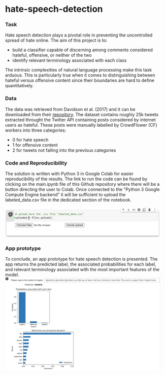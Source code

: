# hate-speech-detection

### Task
Hate speech detection plays a pivotal role in preventing the uncontrolled spread of hate online. The aim of this project is to:
- build a classifier capable of discerning among comments considered hateful, offensive, or neither of the two
- identify relevant terminology associated with each class

The intrinsic complexities of natural language processing make this task arduous. This is particularly true when it comes to distinguishing between hateful versus offensive content since their boundaries are hard to define quantitatively.

### Data
The data was retrieved from Davidson et al. (2017) and it can be downloaded from their [repository](https://github.com/t-davidson/hate-speech-and-offensive-language). The dataset contains roughly 25k tweets extracted throught the Twitter API containing posts considered by internet users as hateful. These posts were manually labelled by  CrowdFlower (CF) workers into three categories:
- 0 for hate speech
- 1 for offensive content
- 2 for tweets not falling into the previous categories

### Code and Reproducibility
The solution is written with Python 3 in Google Colab for easier reproducibility of the results. The link to run the code can be found by clicking on the main.ipynb file of this Github repository where there will be a button directing the user to Colab. Once connected to the "Python 3 Google Compute Engine backend" it will be sufficient to upload the labeled_data.csv file in the dedicated section of the notebook.

![alt text](https://github.com/gregorio-saporito/hate-speech-detection/blob/main/plots/Capture.PNG)

### App prototype
To conclude, an app prototype for hate speech detection is presented. The app returns the predicted label, the associated probabilities for each label, and relevant terminology associated with the most important features of the model.
![alt text](https://github.com/gregorio-saporito/hate-speech-detection/blob/main/plots/Capture2.PNG)
